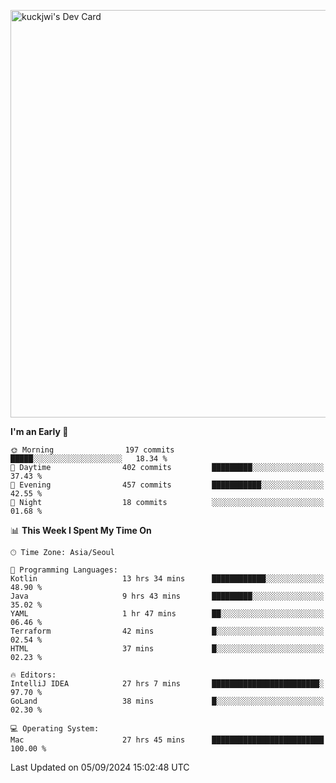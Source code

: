 <a href="https://app.daily.dev/kuckhwancho"><img src="https://api.daily.dev/devcards/v2/efef39c8028947428b3c0b486b9cd9b6.png?r=iz2&type=wide" width="652" alt="kuckjwi's Dev Card"/></a>

<!--START_SECTION:waka-->
**I'm an Early 🐤** 

```text
🌞 Morning                197 commits         █████░░░░░░░░░░░░░░░░░░░░   18.34 % 
🌆 Daytime                402 commits         █████████░░░░░░░░░░░░░░░░   37.43 % 
🌃 Evening                457 commits         ███████████░░░░░░░░░░░░░░   42.55 % 
🌙 Night                  18 commits          ░░░░░░░░░░░░░░░░░░░░░░░░░   01.68 % 
```


📊 **This Week I Spent My Time On** 

```text
🕑︎ Time Zone: Asia/Seoul

💬 Programming Languages: 
Kotlin                   13 hrs 34 mins      ████████████░░░░░░░░░░░░░   48.90 % 
Java                     9 hrs 43 mins       █████████░░░░░░░░░░░░░░░░   35.02 % 
YAML                     1 hr 47 mins        ██░░░░░░░░░░░░░░░░░░░░░░░   06.46 % 
Terraform                42 mins             █░░░░░░░░░░░░░░░░░░░░░░░░   02.54 % 
HTML                     37 mins             █░░░░░░░░░░░░░░░░░░░░░░░░   02.23 % 

🔥 Editors: 
IntelliJ IDEA            27 hrs 7 mins       ████████████████████████░   97.70 % 
GoLand                   38 mins             █░░░░░░░░░░░░░░░░░░░░░░░░   02.30 % 

💻 Operating System: 
Mac                      27 hrs 45 mins      █████████████████████████   100.00 % 
```


 Last Updated on 05/09/2024 15:02:48 UTC
<!--END_SECTION:waka-->
